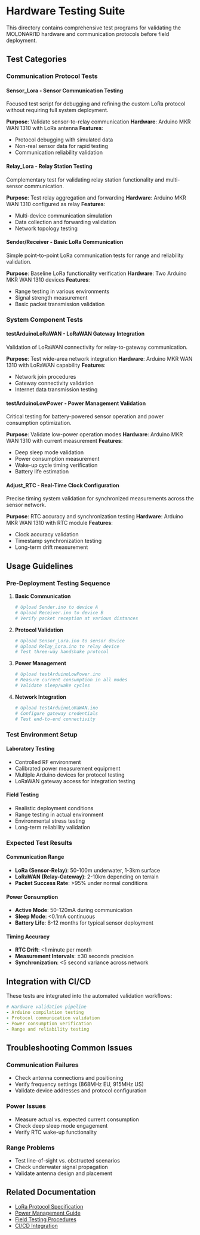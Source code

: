 # Hardware Testing Suite

This directory contains comprehensive test programs for validating the MOLONARI1D hardware and communication protocols before field deployment.

## Test Categories

### Communication Protocol Tests

#### **Sensor_Lora** - Sensor Communication Testing
Focused test script for debugging and refining the custom LoRa protocol without requiring full system deployment.

**Purpose**: Validate sensor-to-relay communication
**Hardware**: Arduino MKR WAN 1310 with LoRa antenna
**Features**:
- Protocol debugging with simulated data
- Non-real sensor data for rapid testing
- Communication reliability validation

#### **Relay_Lora** - Relay Station Testing
Complementary test for validating relay station functionality and multi-sensor communication.

**Purpose**: Test relay aggregation and forwarding
**Hardware**: Arduino MKR WAN 1310 configured as relay
**Features**:
- Multi-device communication simulation
- Data collection and forwarding validation
- Network topology testing

#### **Sender/Receiver** - Basic LoRa Communication
Simple point-to-point LoRa communication tests for range and reliability validation.

**Purpose**: Baseline LoRa functionality verification
**Hardware**: Two Arduino MKR WAN 1310 devices
**Features**:
- Range testing in various environments
- Signal strength measurement
- Basic packet transmission validation

### System Component Tests

#### **testArduinoLoRaWAN** - LoRaWAN Gateway Integration
Validation of LoRaWAN connectivity for relay-to-gateway communication.

**Purpose**: Test wide-area network integration
**Hardware**: Arduino MKR WAN 1310 with LoRaWAN capability
**Features**:
- Network join procedures
- Gateway connectivity validation
- Internet data transmission testing

#### **testArduinoLowPower** - Power Management Validation
Critical testing for battery-powered sensor operation and power consumption optimization.

**Purpose**: Validate low-power operation modes
**Hardware**: Arduino MKR WAN 1310 with current measurement
**Features**:
- Deep sleep mode validation
- Power consumption measurement
- Wake-up cycle timing verification
- Battery life estimation

#### **Adjust_RTC** - Real-Time Clock Configuration
Precise timing system validation for synchronized measurements across the sensor network.

**Purpose**: RTC accuracy and synchronization testing
**Hardware**: Arduino MKR WAN 1310 with RTC module
**Features**:
- Clock accuracy validation
- Timestamp synchronization testing
- Long-term drift measurement

## Usage Guidelines

### Pre-Deployment Testing Sequence

1. **Basic Communication**
   ```bash
   # Upload Sender.ino to device A
   # Upload Receiver.ino to device B
   # Verify packet reception at various distances
   ```

2. **Protocol Validation**
   ```bash
   # Upload Sensor_Lora.ino to sensor device
   # Upload Relay_Lora.ino to relay device
   # Test three-way handshake protocol
   ```

3. **Power Management**
   ```bash
   # Upload testArduinoLowPower.ino
   # Measure current consumption in all modes
   # Validate sleep/wake cycles
   ```

4. **Network Integration**
   ```bash
   # Upload testArduinoLoRaWAN.ino
   # Configure gateway credentials
   # Test end-to-end connectivity
   ```

### Test Environment Setup

#### **Laboratory Testing**
- Controlled RF environment
- Calibrated power measurement equipment
- Multiple Arduino devices for protocol testing
- LoRaWAN gateway access for integration testing

#### **Field Testing**
- Realistic deployment conditions
- Range testing in actual environment
- Environmental stress testing
- Long-term reliability validation

### Expected Test Results

#### **Communication Range**
- **LoRa (Sensor-Relay)**: 50-100m underwater, 1-3km surface
- **LoRaWAN (Relay-Gateway)**: 2-10km depending on terrain
- **Packet Success Rate**: >95% under normal conditions

#### **Power Consumption**
- **Active Mode**: 50-120mA during communication
- **Sleep Mode**: <0.1mA continuous
- **Battery Life**: 8-12 months for typical sensor deployment

#### **Timing Accuracy**
- **RTC Drift**: <1 minute per month
- **Measurement Intervals**: ±30 seconds precision
- **Synchronization**: <5 second variance across network

## Integration with CI/CD

These tests are integrated into the automated validation workflows:

```yaml
# Hardware validation pipeline
- Arduino compilation testing
- Protocol communication validation  
- Power consumption verification
- Range and reliability testing
```

## Troubleshooting Common Issues

### **Communication Failures**
- Check antenna connections and positioning
- Verify frequency settings (868MHz EU, 915MHz US)
- Validate device addresses and protocol configuration

### **Power Issues**
- Measure actual vs. expected current consumption
- Check deep sleep mode engagement
- Verify RTC wake-up functionality

### **Range Problems**
- Test line-of-sight vs. obstructed scenarios
- Check underwater signal propagation
- Validate antenna design and placement

## Related Documentation

- [LoRa Protocol Specification](../protocols/lora-protocol.md)
- [Power Management Guide](../docs/power-management.md)
- [Field Testing Procedures](../deployment/testing-procedures.md)
- [CI/CD Integration](../../.github/workflows/hardware-validation.yml)